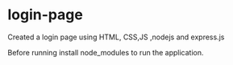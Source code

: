 # login-page
Created a login page using HTML, CSS,JS ,nodejs and express.js

Before running 
install node_modules to run the application.
